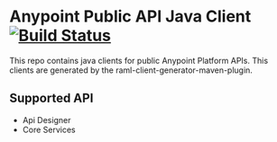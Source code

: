 # Anypoint Public API Java Client [![Build Status](https://travis-ci.org/mulesoft-labs/anypoint-java-clients.svg?branch=master)](https://travis-ci.org/mulesoft-labs/anypoint-java-clients)

This repo contains java clients for public Anypoint Platform APIs. This clients are generated by the raml-client-generator-maven-plugin.

## Supported API

* Api Designer
* Core Services


